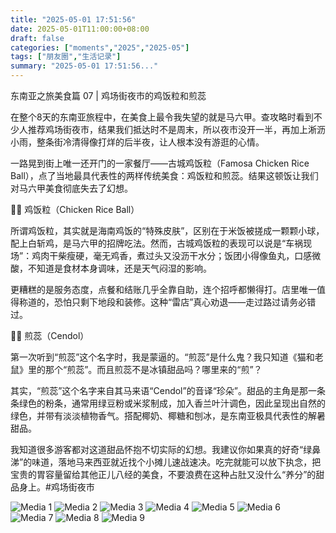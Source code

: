 ```yaml
---
title: "2025-05-01 17:51:56"
date: 2025-05-01T11:00:00+08:00
draft: false
categories: ["moments","2025","2025-05"]
tags: ["朋友圈","生活记录"]
summary: "2025-05-01 17:51:56..."
---
```


东南亚之旅美食篇 07 | 鸡场街夜市的鸡饭粒和煎蕊

​在整个8天的东南亚旅程中，在美食上最令我失望的就是马六甲。查攻略时看到不少人推荐鸡场街夜市，结果我们抵达时不是周末，所以夜市没开一半，再加上淅沥小雨，整条街冷清得像打烊的后半夜，让人根本没有游逛的心情。

一路晃到街上唯一还开门的一家餐厅——古城鸡饭粒（Famosa Chicken Rice Ball），点了当地最具代表性的两样传统美食：鸡饭粒和煎蕊。结果这顿饭让我们对马六甲美食彻底失去了幻想。

🍗🍚 鸡饭粒（Chicken Rice Ball）

所谓鸡饭粒，其实就是海南鸡饭的“特殊皮肤”，区别在于米饭被搓成一颗颗小球，配上白斩鸡，是马六甲的招牌吃法。然而，古城鸡饭粒的表现可以说是“车祸现场”：鸡肉干柴瘦硬，毫无鸡香，煮过头又没沥干水分；饭团小得像鱼丸，口感微酸，不知道是食材本身调味，还是天气闷湿的影响。

更糟糕的是服务态度，点餐和结账几乎全靠自助，连个招呼都懒得打。店里唯一值得称道的，恐怕只剩下地段和装修。这种“雷店”真心劝退——走过路过请务必错过。

🍧🌱 煎蕊（Cendol）

第一次听到“煎蕊”这个名字时，我是蒙逼的。“​煎蕊”是什么鬼？我只知道《猫和老鼠》里的那个“煎蕊”。而且煎蕊不是冰镇甜品吗？哪里来的“煎”？

其实，“煎蕊”这个名字来自其马来语“Cendol”的音译“珍朵”。甜品的主角是那一条条绿色的粉条，通常用绿豆粉或米浆制成，加入香兰叶汁调色，因此呈现出自然的绿色，并带有淡淡植物香气。搭配椰奶、椰糖和刨冰，是东南亚极具代表性的解暑甜品。

我知道很多游客都对这道甜品怀抱不切实际的幻想。我建议你如果真的好奇“绿鼻涕”的味道，落地马来西亚就近找个小摊儿速战速决。吃完就能可以放下执念，把宝贵的胃容量留给其他正儿八经的美食，不要浪费在这种占肚又没什么“养分”的甜品身上。
​
​#鸡场街夜市

![Media 1](/Moments/photos/2025-05-01/202505011751560.jpg)
![Media 2](/Moments/photos/2025-05-01/202505011751561.jpg)
![Media 3](/Moments/photos/2025-05-01/202505011751562.jpg)
![Media 4](/Moments/photos/2025-05-01/202505011751563.jpg)
![Media 5](/Moments/photos/2025-05-01/202505011751564.jpg)
![Media 6](/Moments/photos/2025-05-01/202505011751565.jpg)
![Media 7](/Moments/photos/2025-05-01/202505011751566.jpg)
![Media 8](/Moments/photos/2025-05-01/202505011751567.jpg)
![Media 9](/Moments/photos/2025-05-01/202505011751568.jpg)

